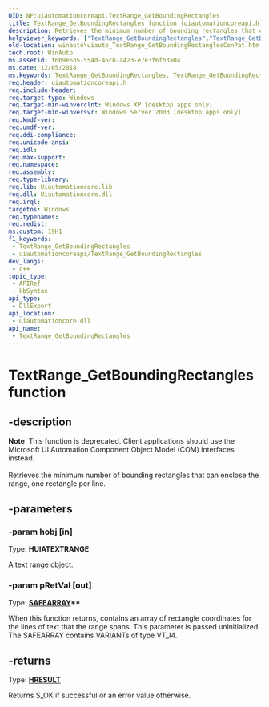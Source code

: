 ```yaml
---
UID: NF:uiautomationcoreapi.TextRange_GetBoundingRectangles
title: TextRange_GetBoundingRectangles function (uiautomationcoreapi.h)
description: Retrieves the minimum number of bounding rectangles that can enclose the range, one rectangle per line.
helpviewer_keywords: ["TextRange_GetBoundingRectangles","TextRange_GetBoundingRectangles function [Windows Accessibility]","uiauto.uiauto_TextRange_GetBoundingRectanglesConPat","uiauto_TextRange_GetBoundingRectanglesConPat","uiautomationcoreapi/TextRange_GetBoundingRectangles","winauto.uiauto_TextRange_GetBoundingRectanglesConPat"]
old-location: winauto\uiauto_TextRange_GetBoundingRectanglesConPat.htm
tech.root: WinAuto
ms.assetid: f6b9e6b5-554d-46cb-a423-e7e3f6fb3a04
ms.date: 12/05/2018
ms.keywords: TextRange_GetBoundingRectangles, TextRange_GetBoundingRectangles function [Windows Accessibility], uiauto.uiauto_TextRange_GetBoundingRectanglesConPat, uiauto_TextRange_GetBoundingRectanglesConPat, uiautomationcoreapi/TextRange_GetBoundingRectangles, winauto.uiauto_TextRange_GetBoundingRectanglesConPat
req.header: uiautomationcoreapi.h
req.include-header: 
req.target-type: Windows
req.target-min-winverclnt: Windows XP [desktop apps only]
req.target-min-winversvr: Windows Server 2003 [desktop apps only]
req.kmdf-ver: 
req.umdf-ver: 
req.ddi-compliance: 
req.unicode-ansi: 
req.idl: 
req.max-support: 
req.namespace: 
req.assembly: 
req.type-library: 
req.lib: Uiautomationcore.lib
req.dll: Uiautomationcore.dll
req.irql: 
targetos: Windows
req.typenames: 
req.redist: 
ms.custom: 19H1
f1_keywords:
 - TextRange_GetBoundingRectangles
 - uiautomationcoreapi/TextRange_GetBoundingRectangles
dev_langs:
 - c++
topic_type:
 - APIRef
 - kbSyntax
api_type:
 - DllExport
api_location:
 - Uiautomationcore.dll
api_name:
 - TextRange_GetBoundingRectangles
---
```


# TextRange_GetBoundingRectangles function


## -description

<div class="alert"><b>Note</b>  This function is deprecated. Client applications should use the Microsoft UI Automation Component Object Model (COM) interfaces instead.</div><div> </div>Retrieves the minimum number of bounding rectangles that can enclose the range, one rectangle per line.

## -parameters

### -param hobj [in]

Type: <b>HUIATEXTRANGE</b>

A text range object.

### -param pRetVal [out]

Type: <b><a href="/windows/win32/api/oaidl/ns-oaidl-safearray">SAFEARRAY</a>**</b>

When this function returns, contains 
				an array of rectangle coordinates for the lines of text that the range spans. 
				This parameter is passed uninitialized.
				The SAFEARRAY contains VARIANTs of type VT_I4.

## -returns

Type: <b><a href="https://docs.microsoft.com/windows/desktop/WinProg/windows-data-types">HRESULT</a></b>

Returns S_OK if successful or an error value otherwise.

